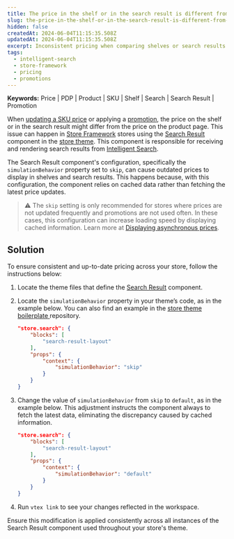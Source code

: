 ```yaml
---
title: The price in the shelf or in the search result is different from the product page
slug: the-price-in-the-shelf-or-in-the-search-result-is-different-from-the-product-page
hidden: false
createdAt: 2024-06-04T11:15:35.508Z
updatedAt: 2024-06-04T11:15:35.508Z
excerpt: Inconsistent pricing when comparing shelves or search results with product pages in stores using Intelligent Search.
tags:
  - intelligent-search
  - store-framework
  - pricing
  - promotions
---
```


**Keywords:** Price | PDP | Product | SKU | Shelf | Search | Search Result | Promotion

When [updating a SKU price](https://help.vtex.com/en/tutorial/alteracao-de-preco-de-sku--tutorials_95) or applying a [promotion](https://help.vtex.com/en/tracks/promotion--6asfF1vFYiZgTQtOzwJchR), the price on the shelf or in the search result might differ from the price on the product page. This issue can happen in [Store Framework](https://developers.vtex.com/docs/guides/store-framework) stores using the [Search Result](https://developers.vtex.com/docs/apps/vtex.search-result) component in the [store theme](https://developers.vtex.com/docs/guides/vtex-io-documentation-3-settingyourstoretheme). This component is responsible for receiving and rendering search results from [Intelligent Search](https://help.vtex.com/en/tracks/vtex-intelligent-search--19wrbB7nEQcmwzDPl1l4Cb).

The Search Result component's configuration, specifically the `simulationBehavior` property set to `skip`, can cause outdated prices to display in shelves and search results. This happens because, with this configuration, the component relies on cached data rather than fetching the latest price updates.

> ⚠️ The `skip` setting is only recommended for stores where prices are not updated frequently and promotions are not used often. In these cases, this configuration can increase loading speed by displaying cached information. Learn more at [Displaying asynchronous prices](https://developers.vtex.com/docs/guides/vtex-io-documentation-displaying-asynchronous-prices).

## Solution

To ensure consistent and up-to-date pricing across your store, follow the instructions below:

1. Locate the theme files that define the [Search Result](https://developers.vtex.com/docs/apps/vtex.search-result) component.

2. Locate the `simulationBehavior` property in your theme’s code, as in the example below. You can also find an example in the [store theme boilerplate ](https://github.com/vtex-apps/store-theme/blob/main/store/blocks/search.jsonc)repository.

   ```json
   "store.search": {
       "blocks": [
           "search-result-layout"
       ],
       "props": {
           "context": {
               "simulationBehavior": "skip"
           }
       }
   }
   ```

3. Change the value of `simulationBehavior` from `skip` to `default`, as in the example below. This adjustment instructs the component always to fetch the latest data, eliminating the discrepancy caused by cached information.

   ```json
   "store.search": {
       "blocks": [
           "search-result-layout"
       ],
       "props": {
           "context": {
               "simulationBehavior": "default"
           }
       }
   }
   ```

4. Run `vtex link` to see your changes reflected in the workspace.

Ensure this modification is applied consistently across all instances of the Search Result component used throughout your store's theme.
